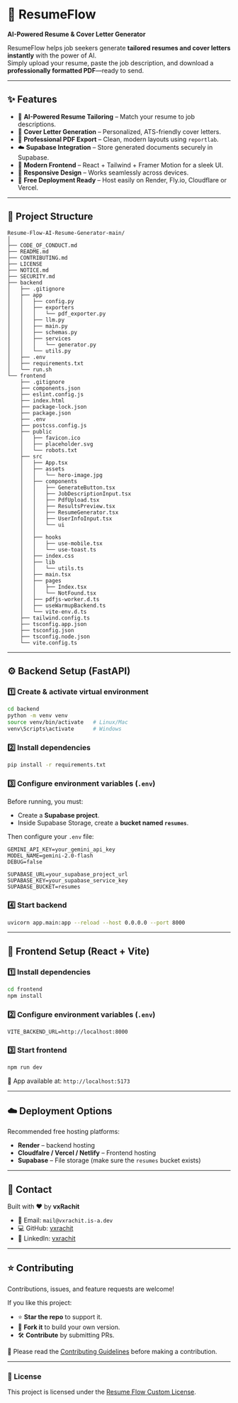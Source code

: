 # 📄 ResumeFlow  
**AI-Powered Resume & Cover Letter Generator**  

ResumeFlow helps job seekers generate **tailored resumes and cover letters instantly** with the power of AI.  
Simply upload your resume, paste the job description, and download a **professionally formatted PDF**—ready to send.  

---

## ✨ Features
- 🎯 **AI-Powered Resume Tailoring** – Match your resume to job descriptions.  
- 📝 **Cover Letter Generation** – Personalized, ATS-friendly cover letters.  
- 📑 **Professional PDF Export** – Clean, modern layouts using `reportlab`.  
- ☁️ **Supabase Integration** – Store generated documents securely in Supabase.  
- 🎨 **Modern Frontend** – React + Tailwind + Framer Motion for a sleek UI.  
- 📱 **Responsive Design** – Works seamlessly across devices.  
- 🚀 **Free Deployment Ready** – Host easily on Render, Fly.io, Cloudflare or Vercel.  

---

## 📂 Project Structure
```
Resume-Flow-AI-Resume-Generator-main/
│
├── CODE_OF_CONDUCT.md
├── README.md
├── CONTRIBUTING.md
├── LICENSE
├── NOTICE.md
├── SECURITY.md
├── backend
│   ├── .gitignore
│   ├── app
│   │   ├── config.py
│   │   ├── exporters
│   │   │   └── pdf_exporter.py
│   │   ├── llm.py
│   │   ├── main.py
│   │   ├── schemas.py
│   │   ├── services
│   │   │   └── generator.py
│   │   └── utils.py
│   ├── .env
│   ├── requirements.txt
│   └── run.sh
└── frontend
    ├── .gitignore
    ├── components.json
    ├── eslint.config.js
    ├── index.html
    ├── package-lock.json
    ├── package.json
    ├── .env
    ├── postcss.config.js
    ├── public
    │   ├── favicon.ico
    │   ├── placeholder.svg
    │   └── robots.txt
    ├── src
    │   ├── App.tsx
    │   ├── assets
    │   │   └── hero-image.jpg
    │   ├── components
    │   │   ├── GenerateButton.tsx
    │   │   ├── JobDescriptionInput.tsx
    │   │   ├── PdfUpload.tsx
    │   │   ├── ResultsPreview.tsx
    │   │   ├── ResumeGenerator.tsx
    │   │   ├── UserInfoInput.tsx
    │   │   └── ui
    │   │               
    │   ├── hooks
    │   │   ├── use-mobile.tsx
    │   │   └── use-toast.ts
    │   ├── index.css
    │   ├── lib
    │   │   └── utils.ts
    │   ├── main.tsx
    │   ├── pages
    │   │   ├── Index.tsx
    │   │   └── NotFound.tsx
    │   ├── pdfjs-worker.d.ts
    │   ├── useWarmupBackend.ts
    │   └── vite-env.d.ts
    ├── tailwind.config.ts
    ├── tsconfig.app.json
    ├── tsconfig.json
    ├── tsconfig.node.json
    └── vite.config.ts

```

---

## ⚙️ Backend Setup (FastAPI)

### 1️⃣ Create & activate virtual environment
```bash
cd backend
python -m venv venv
source venv/bin/activate   # Linux/Mac
venv\Scripts\activate      # Windows
```

### 2️⃣ Install dependencies
```bash
pip install -r requirements.txt
```

### 3️⃣ Configure environment variables (`.env`)
Before running, you must:  
- Create a **Supabase project**.  
- Inside Supabase Storage, create a **bucket named `resumes`**.  

Then configure your `.env` file:
```
GEMINI_API_KEY=your_gemini_api_key
MODEL_NAME=gemini-2.0-flash
DEBUG=false

SUPABASE_URL=your_supabase_project_url
SUPABASE_KEY=your_supabase_service_key
SUPABASE_BUCKET=resumes
```

### 4️⃣ Start backend
```bash
uvicorn app.main:app --reload --host 0.0.0.0 --port 8000
```

---

## 🎨 Frontend Setup (React + Vite)

### 1️⃣ Install dependencies
```bash
cd frontend
npm install
```

### 2️⃣ Configure environment variables (`.env`)
```
VITE_BACKEND_URL=http://localhost:8000
```

### 3️⃣ Start frontend
```bash
npm run dev
```

📍 App available at: `http://localhost:5173`  

---

## ☁️ Deployment Options
Recommended free hosting platforms:
- **Render** – backend hosting  
- **Cloudfalre / Vercel / Netlify** – Frontend hosting  
- **Supabase** – File storage (make sure the `resumes` bucket exists)  

---

## 📧 Contact
Built with ❤️ by **vxRachit**  

- 📩 Email: `mail@vxrachit.is-a.dev`  
- 💻 GitHub: [vxrachit](https://github.com/vxrachit)  
- 🔗 LinkedIn: [vxrachit](https://linkedin.com/in/vxrachit)  

---

## ⭐ Contributing
Contributions, issues, and feature requests are welcome!  

If you like this project:  
- ⭐ **Star the repo** to support it.  
- 🍴 **Fork it** to build your own version.  
- 🛠️ **Contribute** by submitting PRs.  

📄 Please read the [Contributing Guidelines](./CONTRIBUTING.md) before making a contribution.
  

---

### 📌 License
This project is licensed under the [Resume Flow Custom License](./LICENSE).
 

